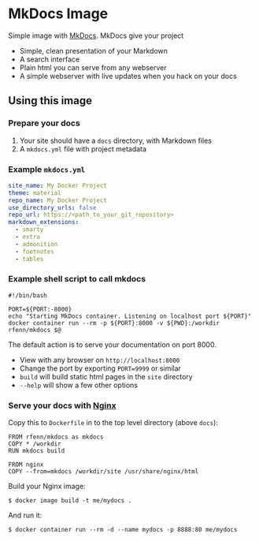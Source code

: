 # MkDocs Image

Simple image with [MkDocs](https://www.mkdocs.org). MkDocs give your project

- Simple, clean presentation of your Markdown
- A search interface
- Plain html you can serve from any webserver
- A simple webserver with live updates when you hack on your docs

## Using this image

### Prepare your docs

1) Your site should have a `docs` directory, with Markdown files
1) A `mkdocs.yml` file with project metadata

### Example `mkdocs.yml`

```yaml
site_name: My Docker Project
theme: material
repo_name: My Docker Project
use_directory_urls: false
repo_url: https://<path_to_your_git_repository>
markdown_extensions:
  - smarty
  - extra
  - admonition
  - footnotes
  - tables
```

### Example shell script to call mkdocs

```shell
#!/bin/bash

PORT=${PORT:-8000}
echo "Starting MkDocs container. Listening on localhost port ${PORT}"
docker container run --rm -p ${PORT}:8000 -v ${PWD}:/workdir rfenn/mkdocs $@
```

The default action is to serve your documentation on port 8000.

- View with any browser on `http://localhost:8000`
- Change the port by exporting `PORT=9999` or similar
- `build` will build static html pages in the `site` directory
- `--help` will show a few other options

### Serve your docs with [Nginx](https://hub.docker.com/_/nginx)

Copy this to `Dockerfile` in to the top level directory (above `docs`):

```
FROM rfenn/mkdocs as mkdocs
COPY * /workdir
RUN mkdocs build

FROM nginx
COPY --from=mkdocs /workdir/site /usr/share/nginx/html
```

Build your Nginx image:

```shell
$ docker image build -t me/mydocs .
```

And run it:

```shell
$ docker container run --rm -d --name mydocs -p 8888:80 me/mydocs
```